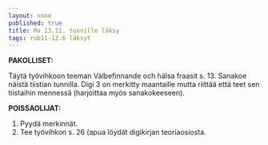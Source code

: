 ```yaml
---
layout: none
published: true
title: Ma 13.11. tunnille läksy
tags: rub11-12.6 läksyt
---
```

**PAKOLLISET:**

Täytä työvihkoon teeman Välbefinnande och hälsa fraasit s. 13. Sanakoe näistä tiistian tunnilla. Digi 3 on merkitty maantaille mutta riittää että teet sen tiistaihin mennessä (harjoittaa myös sanakokeeseen).


**POISSAOLIJAT:**

1. Pyydä merkinnät.
2. Tee työvihkon s. 26 (apua löydät digikirjan teoriaosiosta.
